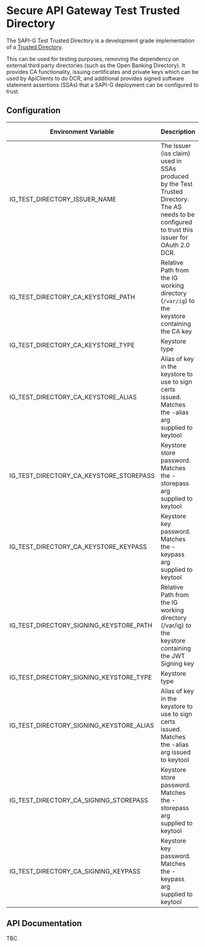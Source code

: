 # Secure API Gateway Test Trusted Directory
The SAPI-G Test Trusted Directory is a development grade implementation of a [Trusted Directory](https://github.com/SecureApiGateway/SecureApiGateway/wiki/Trusted-Directories). 

This can be used for testing purposes, removing the dependency on external third party directories 
(such as the Open Banking Directory). It provides CA functionality, issuing certificates and private keys which can be
used by ApiClients to do DCR, and additional provides signed software statement assertions (SSAs) that a SAPI-G 
deployment can be configured to trust.

## Configuration

| Environment Variable                     | Description                                                                                                                                           | Example Value                                        |
|------------------------------------------|-------------------------------------------------------------------------------------------------------------------------------------------------------|------------------------------------------------------|
| IG_TEST_DIRECTORY_ISSUER_NAME            | The Issuer (iss claim) used in SSAs produced by the Test Trusted Directory.<br/>The AS needs to be configured to trust this issuer for OAuth 2.0 DCR. | Default value: SAPI-G Test Trusted Directory         |
| IG_TEST_DIRECTORY_CA_KEYSTORE_PATH       | Relative Path from the IG working directory (`/var/ig`) to the keystore containing the CA key                                                         | /secrets/test-trusted-directory/test-trusted-dir.p12 |
| IG_TEST_DIRECTORY_CA_KEYSTORE_TYPE       | Keystore type                                                                                                                                         | PKCS12                                               |
| IG_TEST_DIRECTORY_CA_KEYSTORE_ALIAS      | Alias of key in the keystore to use to sign certs issued. Matches the -alias arg supplied to keytool                                                  | ca                                                   |
| IG_TEST_DIRECTORY_CA_KEYSTORE_STOREPASS  | Keystore store password. Matches the -storepass arg supplied to keytool                                                                               | Passw0rd                                             |
| IG_TEST_DIRECTORY_CA_KEYSTORE_KEYPASS    | Keystore key password. Matches the -keypass arg supplied to keytool                                                                                   | Passw0rd                                             |
| IG_TEST_DIRECTORY_SIGNING_KEYSTORE_PATH  | Relative Path from the IG working directory (/var/ig) to the keystore containing the JWT Signing key                                                  | /secrets/test-trusted-directory/test-trusted-dir.p12 |
| IG_TEST_DIRECTORY_SIGNING_KEYSTORE_TYPE  | Keystore type                                                                                                                                         | PKCS12                                               |
| IG_TEST_DIRECTORY_SIGNING_KEYSTORE_ALIAS | Alias of key in the keystore to use to sign certs issued. Matches the -alias arg issued to keytool                                                    | jwt-signing                                          |
| IG_TEST_DIRECTORY_CA_SIGNING_STOREPASS   | Keystore store password. Matches the -storepass arg supplied to keytool                                                                               | Passw0rd                                             |
| IG_TEST_DIRECTORY_CA_SIGNING_KEYPASS     | Keystore key password. Matches the -keypass arg supplied to keytool                                                                                   | Passw0rd                                             |


## API Documentation
TBC
